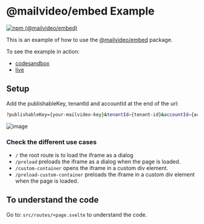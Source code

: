 # @mailvideo/embed Example

[![npm (@mailvideo/embed)](https://img.shields.io/npm/v/@mailvideo/embed)](https://www.npmjs.com/package/@mailvideo/embed)

This is an example of how to use the [@mailvideo/embed](https://www.npmjs.com/package/@mailvideo/embed) package.

To see the example in action:

-   [codesandbox](https://codesandbox.io/p/github/Onboardr/mailvideo-embed-example/master?file=%2FREADME.md&workspace=%257B%2522activeFileId%2522%253A%2522clfrmaaff0002g0hxbc8z7h7h%2522%252C%2522openFiles%2522%253A%255B%2522%252FREADME.md%2522%255D%252C%2522sidebarPanel%2522%253A%2522EXPLORER%2522%252C%2522gitSidebarPanel%2522%253A%2522COMMIT%2522%252C%2522spaces%2522%253A%257B%2522clfrmabvm0015356i75c4r21w%2522%253A%257B%2522key%2522%253A%2522clfrmabvm0015356i75c4r21w%2522%252C%2522name%2522%253A%2522Default%2522%252C%2522devtools%2522%253A%255B%257B%2522type%2522%253A%2522PREVIEW%2522%252C%2522taskId%2522%253A%2522dev%2522%252C%2522port%2522%253A5173%252C%2522key%2522%253A%2522clfrmah3w0078356ikppdvp7r%2522%252C%2522isMinimized%2522%253Afalse%257D%252C%257B%2522type%2522%253A%2522TASK_LOG%2522%252C%2522taskId%2522%253A%2522dev%2522%252C%2522key%2522%253A%2522clfrmafnd004n356ihigr96sy%2522%252C%2522isMinimized%2522%253Atrue%257D%255D%257D%257D%252C%2522currentSpace%2522%253A%2522clfrmabvm0015356i75c4r21w%2522%252C%2522spacesOrder%2522%253A%255B%2522clfrmabvm0015356i75c4r21w%2522%255D%252C%2522hideCodeEditor%2522%253Afalse%257D)
-   [live](https://mailvideo-embed-example.vercel.app)

## Setup

Add the publishableKey, tenantId and accountId at the end of the url:

```bash
?publishableKey={your-mailvideo-key}&tenantId={tenant-id}&accountId={account-id}
```

![image](https://user-images.githubusercontent.com/81168925/228109783-f5397e5c-3c2c-4862-9f3d-41801fb96ef9.png)

### Check the different use cases

-   `/` the root route is to load the iframe as a dialog
-   `/preload` preloads the iframe as a dialog when the page is loaded.
-   `/custom-container` opens the iframe in a custom div element.
-   `/preload-custom-container` preloads the iframe in a custom div element when the page is loaded.

## To understand the code

Go to:
`src/routes/+page.svelte`
to understand the code.
